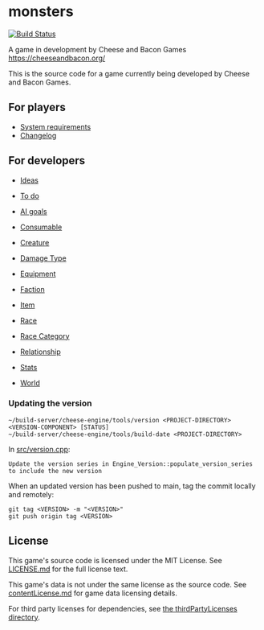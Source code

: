 # monsters

[![Build Status](https://wells-family.xyz/jenkins/buildStatus/icon?job=monsters)](https://wells-family.xyz/jenkins/job/monsters/)

A game in development by Cheese and Bacon Games
https://cheeseandbacon.org/

This is the source code for a game currently being developed by Cheese and Bacon Games.

## For players

* [System requirements](docs/systemRequirements.md)
* [Changelog](docs/changelog.md)

## For developers

* [Ideas](development/ideas.md)
* [To do](development/toDo.md)

* [AI goals](development/design/aiGoals.md)
* [Consumable](development/design/consumable.md)
* [Creature](development/design/creature.md)
* [Damage Type](development/design/damageType.md)
* [Equipment](development/design/equipment.md)
* [Faction](development/design/faction.md)
* [Item](development/design/item.md)
* [Race](development/design/race.md)
* [Race Category](development/design/raceCategory.md)
* [Relationship](development/design/relationship.md)
* [Stats](development/design/stats.md)
* [World](development/design/world.md)

### Updating the version

    ~/build-server/cheese-engine/tools/version <PROJECT-DIRECTORY> <VERSION-COMPONENT> [STATUS]
    ~/build-server/cheese-engine/tools/build-date <PROJECT-DIRECTORY>

In [src/version.cpp](src/version.cpp):

    Update the version series in Engine_Version::populate_version_series to include the new version

When an updated version has been pushed to main, tag the commit locally and remotely:

    git tag <VERSION> -m "<VERSION>"
    git push origin tag <VERSION>

## License

This game's source code is licensed under the MIT License. See [LICENSE.md](docs/LICENSE.md) for the full license text.

This game's data is not under the same license as the source code. See [contentLicense.md](docs/contentLicense.md) for
game data licensing details.

For third party licenses for dependencies, see [the thirdPartyLicenses directory](docs/thirdPartyLicenses).
